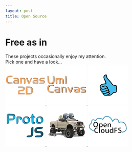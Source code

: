 ```yaml
---
layout: post
title: Open Source
---
```


<div class="orbit menu">
  <div class="orbit info">
    <h1>Free as in</h1>
    These projects occasionally enjoy my attention.<br>
    Pick one and have a look...
  </div>

  <a href="http://canvas2d.org">
    <img src="/images/sections/canvas2d.png" class="orbit item"
         title="Canvas2D" data-description="Turning the basic HTML5 canvas element in an shape-oriented, interactive diagram editor.">
  </a>

  <a href="http://umlcanvas.org">
    <img src="/images/sections/umlcanvas.png" class="orbit item"
         title="UmlCanvas" data-description="A full-fletched UML editor, built on top of Canvas2D.">
  </a>

  <a href="http://jsture.org">
    <img src="/images/sections/jsture.png" class="orbit item"
         title="jsture" data-description="An experiment to bring basic gesture recognition to any webpage.">
  </a>

  <a href="http://protojs.org">
    <img src="/images/sections/protojs.png" class="orbit item"
         title="ProtoJS" data-description="My own small Javascript framework ... not focusing on the browser.">
  </a>

  <a href="http://project-autobot.blogspot.com">
    <img src="/images/sections/project-autobot.png" class="orbit item"
         title="Project AutoBot" data-description="The answer to the question 'Can I build an AUTOnomous roBOT, using some basic components...">
  </a>

  <a href="http://opencloudfs.org">
    <img src="/images/sections/opencloudfs.png" class="orbit item"
         title="OpenCloudFS" data-description="An experiment to build a network of basic storage nodes ...">
  </a>
</div>
